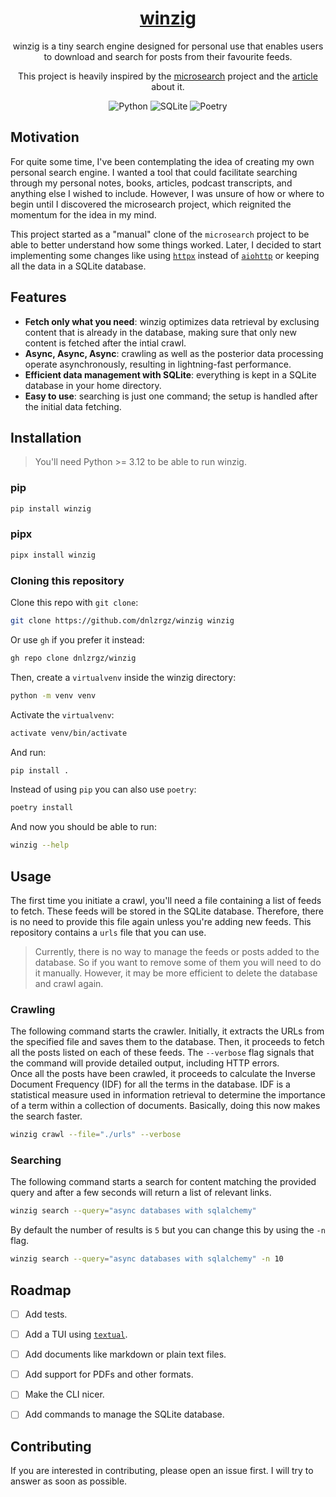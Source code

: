 <div align="center">

# [winzig](https://pypi.org/project/winzig/)

winzig is a tiny search engine designed for personal use that enables users to download and search for posts from their favourite feeds.

This project is heavily inspired by the [microsearch](https://github.com/alexmolas/microsearch) project and the [article](https://www.alexmolas.com/2024/02/05/a-search-engine-in-80-lines.html) about it.

![Python](https://img.shields.io/badge/python-3670A0?style=for-the-badge&logo=python&logoColor=ffdd54)
![SQLite](https://img.shields.io/badge/sqlite-%2307405e.svg?style=for-the-badge&logo=sqlite&logoColor=white)
![Poetry](https://img.shields.io/badge/Poetry-%233B82F6.svg?style=for-the-badge&logo=poetry&logoColor=0B3D8D)
</div>


## Motivation

For quite some time, I've been contemplating the idea of creating my own personal search engine. I wanted a tool that could facilitate searching through my personal notes, books, articles, podcast transcripts, and anything else I wished to include. However, I was unsure of how or where to begin until I discovered the microsearch project, which reignited the momentum for the idea in my mind.  

This project started as a "manual" clone of the `microsearch` project to be able to better understand how some things worked. Later, I decided to start implementing some changes like using [`httpx`](https://www.python-httpx.org/) instead of [`aiohttp`](https://docs.aiohttp.org/en/stable/index.html) or keeping all the data in a SQLite database.  

## Features
- **Fetch only what you need**: winzig optimizes data retrieval by exclusing content that is already in the database, making sure that only new content is fetched after the intial crawl.  
- **Async, Async, Async**: crawling as well as the posterior data processing operate asynchronously, resulting in lightning-fast performance.
- **Efficient data management with SQLite**: everything is kept in a SQLite database in your home directory.  
- **Easy to use**: searching is just one command; the setup is handled after the initial data fetching.


## Installation
> You'll need Python >= 3.12 to be able to run winzig.

### pip

```bash
pip install winzig
```

### pipx


```bash
pipx install winzig
```

### Cloning this repository

Clone this repo with `git clone`:

```bash
git clone https://github.com/dnlzrgz/winzig winzig
```

Or use `gh` if you prefer it instead:

```bash
gh repo clone dnlzrgz/winzig
```

Then, create a `virtualvenv` inside the winzig directory:

```bash
python -m venv venv
```

Activate the `virtualvenv`:

```bash
activate venv/bin/activate
```

And run:

```bash
pip install .
```

Instead of using `pip` you can also use `poetry`:

```bash
poetry install
```

And now you should be able to run:

```bash
winzig --help
```

## Usage

The first time you initiate a crawl, you'll need a file containing a list of feeds to fetch. These feeds will be stored in the SQLite database. Therefore, there is no need to provide this file again unless you're adding new feeds. This repository contains a `urls` file that you can use.  

> Currently, there is no way to manage the feeds or posts added to the database. So if you want to remove some of them you will need to do it manually. However, it may be more efficient to delete the database and crawl again.  
### Crawling

The following command starts the crawler. Initially, it extracts the URLs from the specified file and saves them to the database. Then, it proceeds to fetch all the posts listed on each of these feeds. The `--verbose` flag signals that the command will provide detailed output, including HTTP errors.  
Once all the posts have been crawled, it proceeds to calculate the Inverse Document Frequency (IDF) for all the terms in the database. IDF is a statistical measure used in information retrieval to determine the importance of a term within a collection of documents. Basically, doing this now makes the search faster.

```bash
winzig crawl --file="./urls" --verbose
```


### Searching

The following command starts a search for content matching the provided query and after a few seconds will return a list of relevant links.

```bash
winzig search --query="async databases with sqlalchemy"
```

By default the number of results is `5` but you can change this by using the `-n` flag.

```bash
winzig search --query="async databases with sqlalchemy" -n 10
```


## Roadmap

- [ ] Add tests.  
- [ ] Add a TUI using [`textual`](https://textual.textualize.io/).  
- [ ] Add documents like markdown or plain text files.  
- [ ] Add support for PDFs and other formats.  
- [ ] Make the CLI nicer.  
- [ ] Add commands to manage the SQLite database.  


## Contributing
If you are interested in contributing, please open an issue first. I will try to answer as soon as possible.  

